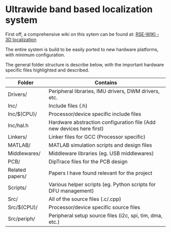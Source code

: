 
# Ultrawide band based localization system

First off, a comprehensive wiki on this sytem can be found at: [RSE-WIKI - 3D localization](http://rsewiki.elektro.dtu.dk/index.php/3D_localization)

The entire system is build to be easily ported to new hardware platforms, with minimum configuration.

The general folder structure is describe below, with the important hardware specific files highlighted and described.

| Folder              | Contains                                                               |
| ------------------- | ---------------------------------------------------------------------- |
| Drivers/            | Peripheral libraries, IMU drivers, DWM drivers, etc.                   |
| Inc/                | Include files (.h)                                                     |
| Inc/$(CPU)/         | Processor/device specific include files                                |
| Inc/hal.h           | Hardware abstraction configuration file (Add new devices here first)   |
| Linkers/            | Linker files for GCC (Processor specific)                              |
| MATLAB/             | MATLAB simulation scripts and design files                             |
| Middlewares/        | Middleware libraries (eg. USB middlewares)                             |
| PCB/                | DipTrace files for the PCB design                                      |
| Related papers/     | Papers I have found relevant for the project                           |
| Scripts/            | Various helper scripts (eg. Python scripts for DFU management)         |
| Src/                | All of the source files (.c/.cpp)                                      |
| Src/$(CPU)/         | Processor/device specific source files                                 |
| Src/periph/         | Peripheral setup source files (i2c, spi, tim, dma, etc.)               |
